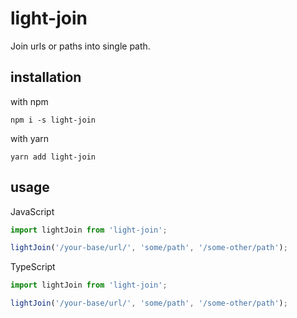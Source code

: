 # light-join

Join urls or paths into single path.

## installation

with npm
```
npm i -s light-join
```

with yarn
```
yarn add light-join
```

## usage

JavaScript
```javascript
import lightJoin from 'light-join';

lightJoin('/your-base/url/', 'some/path', '/some-other/path');
```

TypeScript
```typescript
import lightJoin from 'light-join';

lightJoin('/your-base/url/', 'some/path', '/some-other/path');
```

